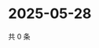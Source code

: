 # 2025-05-28

共 0 条

<!-- BEGIN ZHIHUVIDEO -->
<!-- 最后更新时间 Wed May 28 2025 23:10:57 GMT+0800 (China Standard Time) -->

<!-- END ZHIHUVIDEO -->

